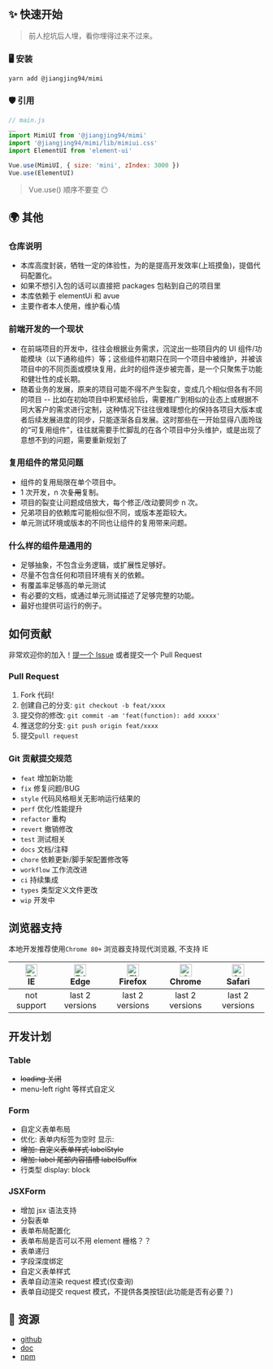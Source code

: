 ## ✨ 快速开始

> 前人挖坑后人埋，看你埋得过来不过来。

### 🖥 安装

```shell
yarn add @jiangjing94/mimi
```

### 🛡 引用

```javascript
// main.js
__
import MimiUI from '@jiangjing94/mimi'
import '@jiangjing94/mimi/lib/mimiui.css'
import ElementUI from 'element-ui'

Vue.use(MimiUI, { size: 'mini', zIndex: 3000 })
Vue.use(ElementUI)
```

> Vue.use() 顺序不要变 😶

## 🌍 其他

### 仓库说明

- 本库高度封装，牺牲一定的体验性，为的是提高开发效率(上班摸鱼)，提倡代码配置化。
- 如果不想引入包的话可以直接把 packages 包粘到自己的项目里
- 本库依赖于 elementUi 和 avue
- 主要作者本人使用，维护看心情

### 前端开发的一个现状

- 在前端项目的开发中，往往会根据业务需求，沉淀出一些项目内的 UI 组件/功能模块（以下通称组件）等；这些组件初期只在同一个项目中被维护，并被该项目中的不同页面或模块复用，此时的组件逐步被完善，是一个只聚焦于功能和健壮性的成长期。
- 随着业务的发展，原来的项目可能不得不产生裂变，变成几个相似但各有不同的项目 -- 比如在初始项目中积累经验后，需要推广到相似的业态上或根据不同大客户的需求进行定制，这种情况下往往很难理想化的保持各项目大版本或者后续发展进度的同步，只能逐渐各自发展。这时那些在一开始显得八面玲珑的“可复用组件”，往往就需要手忙脚乱的在各个项目中分头维护，或是出现了意想不到的问题，需要重新规划了

### 复用组件的常见问题

- 组件的复用局限在单个项目中。
- 1 次开发，n 次~~复用~~复制。
- 项目的裂变让问题成倍放大，每个修正/改动要同步 n 次。
- 兄弟项目的依赖库可能相似但不同，或版本差距较大。
- 单元测试环境或版本的不同也让组件的复用带来问题。

### 什么样的组件是通用的

- 足够抽象，不包含业务逻辑，或扩展性足够好。
- 尽量不包含任何和项目环境有关的依赖。
- 有覆盖率足够高的单元测试
- 有必要的文档，或通过单元测试描述了足够完整的功能。
- 最好也提供可运行的例子。

## 如何贡献

非常欢迎你的加入！[提一个 Issue](https://github.com/jiangjing1994/mimi/issues/new) 或者提交一个 Pull Request

### Pull Request

1. Fork 代码!
2. 创建自己的分支: `git checkout -b feat/xxxx`
3. 提交你的修改: `git commit -am 'feat(function): add xxxxx'`
4. 推送您的分支: `git push origin feat/xxxx`
5. 提交`pull request`

### Git 贡献提交规范

- `feat` 增加新功能
- `fix` 修复问题/BUG
- `style` 代码风格相关无影响运行结果的
- `perf` 优化/性能提升
- `refactor` 重构
- `revert` 撤销修改
- `test` 测试相关
- `docs` 文档/注释
- `chore` 依赖更新/脚手架配置修改等
- `workflow` 工作流改进
- `ci` 持续集成
- `types` 类型定义文件更改
- `wip` 开发中

## 浏览器支持

本地开发推荐使用`Chrome 80+` 浏览器支持现代浏览器, 不支持 IE

| [<img src="https://raw.githubusercontent.com/alrra/browser-logos/master/src/edge/edge_48x48.png" alt=" Edge" width="24px" height="24px" />](http://godban.github.io/browsers-support-badges/)</br>IE | [<img src="https://raw.githubusercontent.com/alrra/browser-logos/master/src/edge/edge_48x48.png" alt=" Edge" width="24px" height="24px" />](http://godban.github.io/browsers-support-badges/)</br>Edge | [<img src="https://raw.githubusercontent.com/alrra/browser-logos/master/src/firefox/firefox_48x48.png" alt="Firefox" width="24px" height="24px" />](http://godban.github.io/browsers-support-badges/)</br>Firefox | [<img src="https://raw.githubusercontent.com/alrra/browser-logos/master/src/chrome/chrome_48x48.png" alt="Chrome" width="24px" height="24px" />](http://godban.github.io/browsers-support-badges/)</br>Chrome | [<img src="https://raw.githubusercontent.com/alrra/browser-logos/master/src/safari/safari_48x48.png" alt="Safari" width="24px" height="24px" />](http://godban.github.io/browsers-support-badges/)</br>Safari |
| :--------------------------------------------------------------------------------------------------------------------------------------------------------------------------------------------------: | :----------------------------------------------------------------------------------------------------------------------------------------------------------------------------------------------------: | :---------------------------------------------------------------------------------------------------------------------------------------------------------------------------------------------------------------: | :-----------------------------------------------------------------------------------------------------------------------------------------------------------------------------------------------------------: | :-----------------------------------------------------------------------------------------------------------------------------------------------------------------------------------------------------------: |
|                                                                                             not support                                                                                              |                                                                                            last 2 versions                                                                                             |                                                                                                  last 2 versions                                                                                                  |                                                                                                last 2 versions                                                                                                |                                                                                                last 2 versions                                                                                                |

## 开发计划

### Table

- ~~loading 关闭~~
- menu-left right 等样式自定义

### Form

- 自定义表单布局
- 优化: 表单内标签为空时 显示:
- ~~增加: 自定义表单样式 labelStyle~~
- ~~增加: label 尾部内容插槽 labelSuffix~~
- 行类型 display: block

### JSXForm

- 增加 jsx 语法支持
- 分裂表单
- 表单布局配置化
- 表单布局是否可以不用 element 栅格？？
- 表单递归
- 字段深度绑定
- 自定义表单样式
- 表单自动渲染 request 模式(仅查询)
- 表单自动提交 request 模式，不提供各类按钮(此功能是否有必要？)

## 🌈 资源

- [github](https://github.com/jiangjing1994/mimi/)
- [doc](https://jiangjing1994.github.io/mimi/)
- [npm](https://www.npmjs.com/package/@jiangjing94/mimi/)
